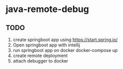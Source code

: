 # java-remote-debug

## TODO

1. create springboot app using https://start.spring.io/
2. Open springboot app with intellij
3. run springboot app on docker
   docker-compose up
4. create remote deployment
5. attach debugger to docker
